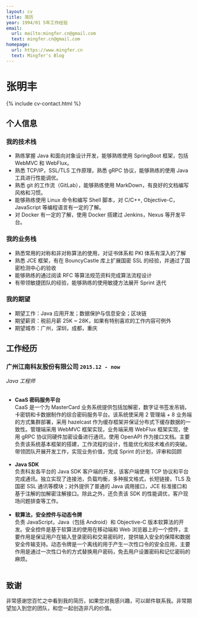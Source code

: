 ```yaml
---
layout: cv
title: 简历
year: 1994/01 5年工作经验
email:
  url: mailto:mingfer.cn@gmail.com
  text: mingfer.cn@gmail.com
homepage:
  url: https://www.mingfer.cn
  text: Mingfer's Blog
---
```


# 张明丰

<!--
include contact information from the front matter
Supported arguments:
    - homepage: url, text
    - phone
    - email
-->

{% include cv-contact.html %}

## 个人信息

### **我的技术栈** 

- 熟练掌握 Java 和面向对象设计开发，能够熟练使用 SpringBoot 框架，包括 WebMVC 和 WebFlux。
- 熟悉 TCP/IP，SSL/TLS 工作原理，熟悉 gRPC 协议，能够熟练的使用 Java 工具进行性能调优。
- 熟悉 git 的工作流（GitLab），能够熟练使用 MarkDown，有良好的文档编写风格和习惯。
- 能够熟练使用 Linux 命令和编写 Shell 脚本，对 C/C++, Objective-C，JavaScript 等编程语言有一定的了解。
- 对 Docker 有一定的了解，使用 Docker 搭建过 Jenkins，Nexus 等开发平台。

### **我的业务栈** 

- 熟悉常用的对称和非对称算法的使用，对证书体系和 PKI 体系有深入的了解
- 熟悉 JCE 框架，有在 BouncyCastle 库上扩展国密 SSL 的经验，并通过了国密检测中心的验收
- 能够熟练的通过阅读 RFC 等算法规范资料完成算法流程设计
- 有带领敏捷团队的经验，能够熟练的使用敏捷方法展开 Sprint 迭代

### **我的期望** 
- 期望工作：Java 应用开发；数据保护与信息安全；区块链
- 期望薪资：税前月薪 25K ~ 28K，如果有特别喜欢的工作内容可例外
- 期望城市：广州，深圳，成都，重庆

## 工作经历

### **广州江南科友股份有限公司** `2015.12 - now`

*Java 工程师*<br><br>

- **CaaS 密码服务平台**<br>CaaS 是一个为 MasterCard 业务系统提供包括加解密，数字证书签发吊销，卡密钥和卡数据制作的综合密码服务平台。该系统使采用 2 管理端 + 8 业务端的方式集群部署，采用 hazelcast 作为缓存框架并保证分布式下缓存数据的一致性。管理端采用 WebMVC 框架实现，业务端采用 WebFlux 框架实现，使用 gRPC 协议同硬件加密设备进行通讯，使用 OpenAPI 作为接口文档。主要负责该系统基本框架的搭建，工作流程的设计，性能优化和技术难点的突破。带领团队开展开发工作，实现业务价值，完成 Sprint 的计划，评审和回顾<br><br>
- **Java SDK**<br>负责科友各平台的 Java SDK 客户端的开发，该客户端使用 TCP 协议和平台完成通讯。独立实现了连接池，负载均衡，多种报文格式，长短链接，TLS 及国密 SSL 通讯等模块；对外提供了普通的 Java 调用接口，JCE 标准接口和基于注解的加解密注解接口。除此之外，还负责该 SDK 的性能调优，客户现场问题排查等工作。<br><br>
- **软算法，安全控件与动态令牌**<br>负责 JavaScript，Java（包括 Android）和 Objective-C 版本软算法的开发。安全控件是基于软算法的使用在移动端和 Web 浏览器上的一个控件，主要作用是保证用户在输入登录密码和交易密码时，提供输入安全的保障和数据安全传输支持。动态令牌是一个离线的用于产生一次性口令的安全应用，主要作用是通过一次性口令的方式替换用户密码，免去用户设置密码和记忆密码的麻烦。<br><br>


## 致谢

非常感谢您百忙之中看到我的简历，如果您对我感兴趣，可以邮件联系我。非常期望加入到您的团队，和您一起创造非凡的价值。


